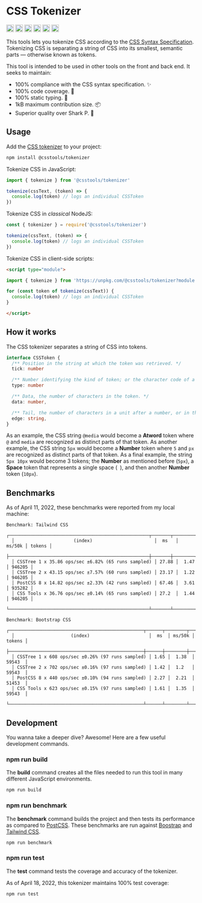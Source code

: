 # CSS Tokenizer

[<img alt="npm version" src="https://img.shields.io/npm/v/@csstools/tokenizer.svg" height="20">](https://www.npmjs.com/package/@csstools/tokenizer)
[<img alt="build status" src="https://img.shields.io/travis/csstools/tokenizer/main.svg" height="20">](https://travis-ci.org/github/csstools/tokenizer)
[<img alt="code coverage" src="https://img.shields.io/codecov/c/github/csstools/tokenizer" height="20">](https://codecov.io/gh/csstools/tokenizer)
[<img alt="issue tracker" src="https://img.shields.io/github/issues/csstools/tokenizer.svg" height="20">](https://github.com/csstools/tokenizer/issues)
[<img alt="pull requests" src="https://img.shields.io/github/issues-pr/csstools/tokenizer.svg" height="20">](https://github.com/csstools/tokenizer/pulls)
[<img alt="support chat" src="https://img.shields.io/badge/support-chat-blue.svg" height="20">](https://gitter.im/postcss/postcss)

This tools lets you tokenize CSS according to the [CSS Syntax Specification](https://drafts.csswg.org/css-syntax/).
Tokenizing CSS is separating a string of CSS into its smallest, semantic parts — otherwise known as tokens.

This tool is intended to be used in other tools on the front and back end. It seeks to maintain:

- 100% compliance with the CSS syntax specification. ✨
- 100% code coverage. 🦺
- 100% static typing. 💪
- 1kB maximum contribution size. 📦
- Superior quality over Shark P. 🦈

## Usage

Add the [CSS tokenizer](https://github.com/csstools/tokenizer) to your project:

```sh
npm install @csstools/tokenizer
```

Tokenize CSS in JavaScript:

```js
import { tokenize } from '@csstools/tokenizer'

tokenize(cssText, (token) => {
  console.log(token) // logs an individual CSSToken
})
```

Tokenize CSS in _classical_ NodeJS:

```js
const { tokenizer } = require('@csstools/tokenizer')

tokenize(cssText, (token) => {
  console.log(token) // logs an individual CSSToken
})
```

Tokenize CSS in client-side scripts:

```html
<script type="module">

import { tokenize } from 'https://unpkg.com/@csstools/tokenizer?module'

for (const token of tokenize(cssText)) {
  console.log(token) // logs an individual CSSToken
}

</script>
```

## How it works

The CSS tokenizer separates a string of CSS into tokens.

```ts
interface CSSToken {
  /** Position in the string at which the token was retrieved. */
  tick: number

  /** Number identifying the kind of token; or the character code of a symbol. */
  type: number

  /** Data, the number of characters in the token. */
  data: number,

  /** Tail, the number of characters in a unit after a number, or in the closing of a comment. */
  edge: string,
}
```

As an example, the CSS string `@media` would become a **Atword** token where `@` and `media` are recognized as distinct parts of that token. As another example, the CSS string `5px` would become a **Number** token where `5` and `px` are recognized as distinct parts of that token. As a final example, the string `5px 10px` would become 3 tokens; the **Number** as mentioned before (`5px`), a **Space** token that represents a single space (` `), and then another **Number** token (`10px`).

## Benchmarks

As of April 11, 2022, these benchmarks were reported from my local machine:

```
Benchmark: Tailwind CSS
  ┌────────────────────────────────────────────────────┬───────┬────────┬────────┐
  │                      (index)                       │  ms   │ ms/50k │ tokens │
  ├────────────────────────────────────────────────────┼───────┼────────┼────────┤
  │ CSSTree 1 x 35.86 ops/sec ±6.82% (65 runs sampled) │ 27.88 │  1.47  │ 946205 │
  │ CSSTree 2 x 43.15 ops/sec ±7.57% (60 runs sampled) │ 23.17 │  1.22  │ 946205 │
  │ PostCSS 8 x 14.82 ops/sec ±2.33% (42 runs sampled) │ 67.46 │  3.61  │ 935282 │
  │ CSS Tools x 36.76 ops/sec ±0.14% (65 runs sampled) │ 27.2  │  1.44  │ 946205 │
  └────────────────────────────────────────────────────┴───────┴────────┴────────┘

Benchmark: Bootstrap CSS
  ┌──────────────────────────────────────────────────┬──────┬────────┬────────┐
  │                     (index)                      │  ms  │ ms/50k │ tokens │
  ├──────────────────────────────────────────────────┼──────┼────────┼────────┤
  │ CSSTree 1 x 608 ops/sec ±0.26% (97 runs sampled) │ 1.65 │  1.38  │ 59543  │
  │ CSSTree 2 x 702 ops/sec ±0.16% (97 runs sampled) │ 1.42 │  1.2   │ 59543  │
  │ PostCSS 8 x 440 ops/sec ±0.10% (94 runs sampled) │ 2.27 │  2.21  │ 51453  │
  │ CSS Tools x 623 ops/sec ±0.15% (97 runs sampled) │ 1.61 │  1.35  │ 59543  │
  └──────────────────────────────────────────────────┴──────┴────────┴────────┘
```

## Development

You wanna take a deeper dive? Awesome! Here are a few useful development commands.

### npm run build

The **build** command creates all the files needed to run this tool in many different JavaScript environments.

```sh
npm run build
```

### npm run benchmark

The **benchmark** command builds the project and then tests its performance as compared to [PostCSS].
These benchmarks are run against [Boostrap] and [Tailwind CSS].

```sh
npm run benchmark
```

### npm run test

The **test** command tests the coverage and accuracy of the tokenizer.

As of April 18, 2022, this tokenizer maintains 100% test coverage:

```sh
npm run test
```

[Boostrap]: https://getbootstrap.com
[PostCSS]: https://postcss.org
[Tailwind CSS]: https://tailwindcss.com
